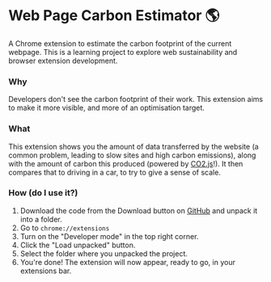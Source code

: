 # Web Page Carbon Estimator 🌎

A Chrome extension to estimate the carbon footprint of the current webpage. This is a learning project to explore web sustainability and browser extension development.

### Why
Developers don't see the carbon footprint of their work. This extension aims to make it more visible, and more of an optimisation target.

### What
This extension shows you the amount of data transferred by the website (a common problem, leading to slow sites and high carbon emissions), along with the amount of carbon this produced (powered by [CO2.js](https://www.thegreenwebfoundation.org/co2-js/)!). It then compares that to driving in a car, to try to give a sense of scale.

### How (do I use it?)
1. Download the code from the Download button on [GitHub](https://github.com/hktitof/web-carbon-calculator) and unpack it into a folder.
2. Go to `chrome://extensions`
3. Turn on the "Developer mode" in the top right corner. 
4. Click the "Load unpacked" button. 
5. Select the folder where you unpacked the project. 
6. You're done! The extension will now appear, ready to go, in your extensions bar.